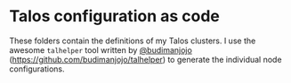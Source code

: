 # Talos configuration as code

These folders contain the definitions of my Talos clusters. I use the awesome `talhelper` tool written by [@budimanjojo](https://github.com/budimanjojo) (https://github.com/budimanjojo/talhelper) to generate the individual node configurations.
